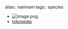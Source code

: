 alias:: namnam
tags:: species

- ![image.png](https://peach-geographical-bat-397.mypinata.cloud/ipfs/QmbZq644NRtmtAM1EW7MtJXrF85pPXCsLPWGZWX1A9cDVw)
- [tokopedia](https://www.tokopedia.com/teiss/bibit-buah-nam-nam-pohon-buah-nam-nam?extParam=whid%3D286416)